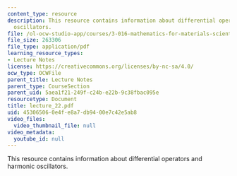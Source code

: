 ```yaml
---
content_type: resource
description: This resource contains information about differential operators and harmonic
  oscillators.
file: /ol-ocw-studio-app/courses/3-016-mathematics-for-materials-scientists-and-engineers-fall-2005/453065060e4fe8a7db9400e7c42e5ab8_lecture_22.pdf
file_size: 263306
file_type: application/pdf
learning_resource_types:
- Lecture Notes
license: https://creativecommons.org/licenses/by-nc-sa/4.0/
ocw_type: OCWFile
parent_title: Lecture Notes
parent_type: CourseSection
parent_uid: 5aea1f21-249f-c24b-e22b-9c38fbac095e
resourcetype: Document
title: lecture_22.pdf
uid: 45306506-0e4f-e8a7-db94-00e7c42e5ab8
video_files:
  video_thumbnail_file: null
video_metadata:
  youtube_id: null
---
```

This resource contains information about differential operators and harmonic oscillators.